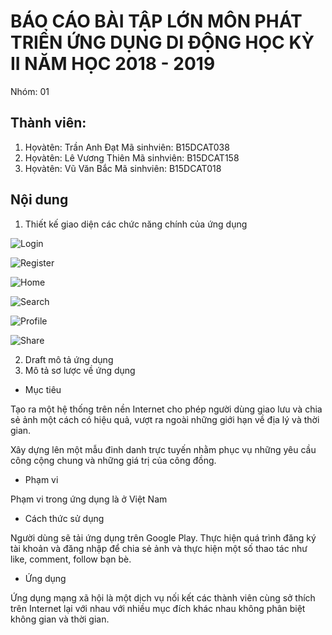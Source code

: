 
# BÁO CÁO BÀI TẬP LỚN MÔN PHÁT TRIỂN ỨNG DỤNG DI ĐỘNG HỌC KỲ II NĂM HỌC 2018 - 2019

Nhóm: 01

## Thành viên:

1. Họvàtên: Trần Anh Đạt        Mã sinhviên: B15DCAT038
2. Họvàtên: Lê Vương Thiên        Mã sinhviên: B15DCAT158
3. Họvàtên: Vũ Văn Bắc        Mã sinhviên: B15DCAT018


## Nội dung

1. Thiết kế giao diện các chức năng chính của ứng dụng  

![Login](mp-n2_2_-socialnetworkapp/photo/login.png)  

![Register](mp-n2_2_-socialnetworkapp/photo/register.png)  

![Home](mp-n2_2_-socialnetworkapp/photo/home.png)  

![Search](mp-n2_2_-socialnetworkapp/photo/search.png)  

![Profile](mp-n2_2_-socialnetworkapp/photo/profile.png)  

![Share](mp-n2_2_-socialnetworkapp/photo/share.png)  
       

2. Draft mô tả ứng dụng
  1. Mô tả sơ lược về ứng dụng

- Mục tiêu

Tạo ra một hệ thống trên nền Internet cho phép người dùng giao lưu và chia sẻ ảnh một cách có hiệu quả, vượt ra ngoài những giới hạn về địa lý và thời gian.

Xây dựng lên một mẫu đinh danh trực tuyến nhằm phục vụ những yêu cầu công cộng chung và những giá trị của công đồng.

- Phạm vi

Phạm vi trong ứng dụng là ở Việt Nam

- Cách thức sử dụng

Người dùng sẽ tải ứng dụng trên Google Play. Thực hiện quá trình đăng ký tài khoản và đăng nhập để chia sẻ ảnh và thực hiện một số thao tác như like, comment, follow bạn bè.

- Ứng dụng

Ứng dụng mạng xã hội là một dịch vụ nối kết các thành viên cùng sở thích trên Internet lại với nhau với nhiều mục đích khác nhau không phân biệt không gian và thời gian.


